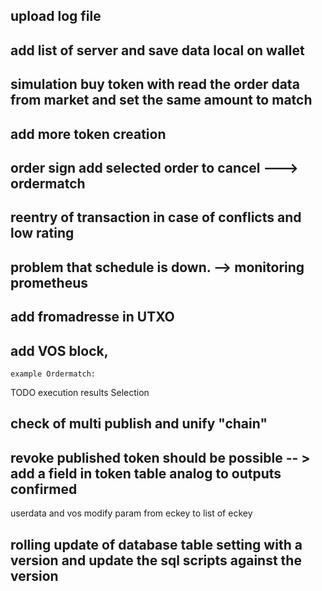 

## upload log file 

## add list of server and save data local on wallet

## simulation buy token with read the order data from market and set the same amount to match
## add more token  creation



## order sign add  selected order to cancel ---> ordermatch


## reentry of transaction in case of conflicts and low rating


## problem that schedule is down.  --> monitoring prometheus
  

## add fromadresse in UTXO

 

## add VOS block, 

	example Ordermatch: 
TODO execution results Selection 



## check of multi publish and unify "chain"
## revoke published token should be possible -- > add a field in token table analog to outputs confirmed

userdata and vos modify param from eckey to list of eckey



## rolling update of database table setting with a version and update the sql scripts against the version


